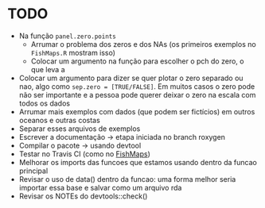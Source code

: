 # TODO

- Na função `panel.zero.points`
  - Arrumar o problema dos zeros e dos NAs (os primeiros exemplos no
    `FishMaps.R` mostram isso)
  - Colocar um argumento na função para escolher o pch do zero, o que
    leva a
- Colocar um argumento para dizer se quer plotar o zero separado ou nao,
  algo como `sep.zero = [TRUE/FALSE]`. Em muitos casos o zero pode não
  ser importante e a pessoa pode querer deixar o zero na escala com
  todos os dados
- Arrumar mais exemplos com dados (que podem ser fictícios) em outros
  oceanos e outras costas
- Separar esses arquivos de exemplos
- Escrever a documentação -> etapa iniciada no branch roxygen
- Compilar o pacote -> usando devtool
- Testar no Travis CI (como no
  [FishMaps](https://github.com/fernandomayer/FishMaps))
- Melhorar os imports das funcoes que estamos usando dentro da funcao
	principal
- Revisar o uso de data() dentro da funcao: uma forma melhor seria
	importar essa base e salvar como um arquivo rda
- Revisar os NOTEs do devtools::check()
